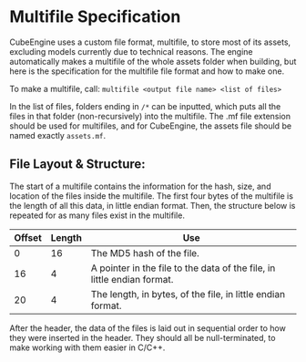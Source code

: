 # Multifile Specification

CubeEngine uses a custom file format, multifile, to store most of its assets, excluding models currently due to technical reasons. The engine automatically makes a multifile of the whole assets folder when building, but here is the specification for the multifile file format and how to make one.

To make a multifile, call: 
`multifile <output file name> <list of files>`

In the list of files, folders ending in `/*` can be inputted, which puts all the files in that folder (non-recursively) into the multifile.
The .mf file extension should be used for multifiles, and for CubeEngine, the assets file should be named exactly `assets.mf`.

File Layout & Structure:
----------

The start of a multifile contains the information for the hash, size, and location of the files inside the multifile. The first four bytes of the multifile is the length of all this data, in little endian format. Then, the structure below is repeated for as many files exist in the multifile.

| Offset | Length | Use                                                                     |
|--------|--------|-------------------------------------------------------------------------|
| 0      | 16     | The MD5 hash of the file.                                               |
| 16     | 4      | A pointer in the file to the data of the file, in little endian format. |
| 20     | 4      | The length, in bytes, of the file, in little endian format.             |

After the header, the data of the files is laid out in sequential order to how they were inserted in the header. They should all be null-terminated, to make working with them easier in C/C++.
